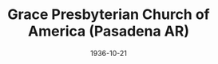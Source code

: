 ---
date: &id001 1936-10-21
end_date: null
location:
  address: null
  city: Pasadena
  state: AR
minister: []
ministers: []
name: Grace Presbyterian Church of America
names:
- end: 1937-10-05
  name: Grace Presbyterian Church of America
  start: 1936-10-21
origination_date: *id001
raw_data: "AR Pasadena\nGrace Presbyterian Church of America  (October 21, 1936\u2013\
  October 5, 1937)"
states:
- AR
status:
  active: false
  end_date: 1937-10-05
  reason: null
  received_from: null
  withdrawal_to: null
title: Grace Presbyterian Church of America (Pasadena AR)
year_established:
- 1936

---